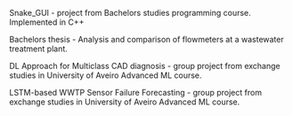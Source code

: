 Snake_GUI - project from Bachelors studies programming course. Implemented in C++

Bachelors thesis - Analysis and comparison of flowmeters at a wastewater treatment plant.

DL Approach for Multiclass CAD diagnosis - group project from exchange studies in University of Aveiro  Advanced ML course.

LSTM-based WWTP Sensor Failure Forecasting - group project from exchange studies in University of Aveiro  Advanced ML course.
